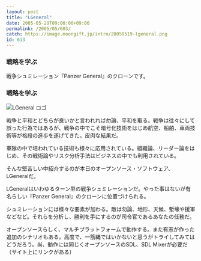 ```yaml
---
layout: post
title: "LGeneral"
date: 2005-05-29T09:00:00+09:00
permalink: /2005/05/603/
catch: https://image.moongift.jp/intro/20050519-lgeneral.png
id: 613
---
```

### 戦略を学ぶ
  
戦争シュミレーション『Panzer General』のクローンです。  
<!--more-->  

### 戦略を学ぶ
  

![LGeneral ロゴ](https://image.moongift.jp/intro/20050519-lgeneral.png "LGeneral ロゴ")

  

戦争と平和とどちらが良いかと言われれば勿論、平和を取る。戦争は往々にして誤った行為ではあるが、戦争の中でこそ暗号化技術をはじめ航空、船舶、車両技術等が格段の進歩を遂げてきた。皮肉な結果だ。

  

軍隊の中で培われている技術も様々に応用されている。組織論、リーダー論をはじめ、その戦術論やリスク分析手法はビジネスの中でも利用されている。

  

そんな堅苦しい中紹介するのが本日のオープンソース・ソフトウェア、LGeneralだ。

  

LGeneralはいわゆるターン型の戦争シュミレーションだ。やった事はないが有名らしい『Panzer General』のクローンに位置づけられる。

  

シュミレーションには様々な要素が加わる。敵は勿論、地形、天候、塹壕や援軍などなど。それらを分析し、勝利を手にするのが司令官であるあなたの任務だ。

  

オープンソースらしく、マルチプラットフォームで動作する。また有志が作った追加のシナリオもある。高度で、一筋縄ではいかないと思うがトライしてみてはどうだろう。尚、動作には同じくオープンソースのSDL、SDL Mixerが必要だ（サイト上にリンクがある）

